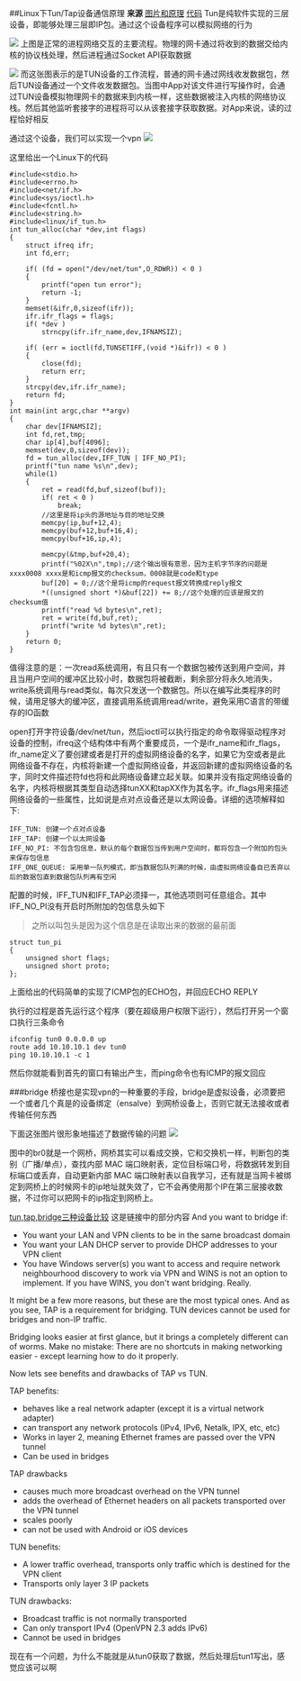 ##Linux下Tun/Tap设备通信原理
**来源**
[图片和原理](https://blog.kghost.info/2013/03/27/linux-network-tun/)
[代码](http://blog.chinaunix.net/uid-317451-id-92474.html)
Tun是纯软件实现的三层设备，即能够处理三层即IP包。通过这个设备程序可以模拟网络的行为

![](img/1.png)
上图是正常的进程网络交互的主要流程。物理的网卡通过将收到的数据交给内核的协议栈处理，然后进程通过Socket API获取数据

![](img/2.png)
而这张图表示的是TUN设备的工作流程，普通的网卡通过网线收发数据包，然后TUN设备通过一个文件收发数据包。当图中App对该文件进行写操作时，会通过TUN设备模拟物理网卡的数据来到内核一样，这些数据被注入内核的网络协议栈。然后其他监听套接字的进程将可以从该套接字获取数据。对App来说，读的过程恰好相反

通过这个设备，我们可以实现一个vpn
![](img/3.png)

这里给出一个Linux下的代码

	#include<stdio.h>
	#include<errno.h>
	#include<net/if.h>
	#include<sys/ioctl.h>
	#include<fcntl.h>
	#include<string.h>
	#include<linux/if_tun.h>
	int tun_alloc(char *dev,int flags)
	{
		struct ifreq ifr;
		int fd,err;

		if( (fd = open("/dev/net/tun",O_RDWR)) < 0 )
		{
			printf("open tun error");
			return -1;
		}
		memset(&ifr,0,sizeof(ifr));
		ifr.ifr_flags = flags;
		if( *dev )
			strncpy(ifr.ifr_name,dev,IFNAMSIZ);

		if( (err = ioctl(fd,TUNSETIFF,(void *)&ifr)) < 0 )
		{
			close(fd);
			return err;
		}
		strcpy(dev,ifr.ifr_name);
		return fd;
	}
	int main(int argc,char **argv)
	{
		char dev[IFNAMSIZ];
		int fd,ret,tmp;
		char ip[4],buf[4096];
		memset(dev,0,sizeof(dev));
		fd = tun_alloc(dev,IFF_TUN | IFF_NO_PI);
		printf("tun name %s\n",dev);
		while(1)
		{
			ret = read(fd,buf,sizeof(buf));
			if( ret < 0 )
				break;
			//这里是将ip头的源地址与目的地址交换
			memcpy(ip,buf+12,4);
			memcpy(buf+12,buf+16,4);
			memcpy(buf+16,ip,4);

			memcpy(&tmp,buf+20,4);
			printf("%02X\n",tmp);//这个输出很有意思，因为主机字节序的问题是xxxx0008 xxxx是和icmp报文的checksum，0008就是code和type
			buf[20] = 0;//这个是将icmp的request报文转换成reply报文
			*((unsigned short *)&buf[22]) += 8;//这个处理的应该是报文的checksum值
			printf("read %d bytes\n",ret);
			ret = write(fd,buf,ret);
			printf("write %d bytes\n",ret);
		}
		return 0;
	}
值得注意的是：一次read系统调用，有且只有一个数据包被传送到用户空间，并且当用户空间的缓冲区比较小时，数据包将被截断，剩余部分将永久地消失，write系统调用与read类似，每次只发送一个数据包。所以在编写此类程序的时候，请用足够大的缓冲区，直接调用系统调用read/write，避免采用C语言的带缓存的IO函数

open打开字符设备/dev/net/tun，然后ioctl可以执行指定的命令取得驱动程序对设备的控制，ifreq这个结构体中有两个重要成员，一个是ifr_name和ifr_flags，ifr_name定义了要创建或者是打开的虚拟网络设备的名字，如果它为空或者是此网络设备不存在，内核将新建一个虚拟网络设备，并返回新建的虚拟网络设备的名字，同时文件描述符fd也将和此网络设备建立起关联。如果并没有指定网络设备的名字，内核将根据其类型自动选择tunXX和tapXX作为其名字。ifr_flags用来描述网络设备的一些属性，比如说是点对点设备还是以太网设备。详细的选项解释如下:

    IFF_TUN: 创建一个点对点设备
    IFF_TAP: 创建一个以太网设备
    IFF_NO_PI: 不包含包信息，默认的每个数据包当传到用户空间时，都将包含一个附加的包头来保存包信息
    IFF_ONE_QUEUE: 采用单一队列模式，即当数据包队列满的时候，由虚拟网络设备自已丢弃以后的数据包直到数据包队列再有空闲
    
    
配置的时候，IFF_TUN和IFF_TAP必须择一，其他选项则可任意组合。其中IFF_NO_PI没有开启时所附加的包信息头如下
> 之所以叫包头是因为这个信息是在读取出来的数据的最前面

	struct tun_pi 
	{
	    unsigned short flags;
	    unsigned short proto;
	};






上面给出的代码简单的实现了ICMP包的ECHO包，并回应ECHO REPLY

执行的过程是首先运行这个程序（要在超级用户权限下运行），然后打开另一个窗口执行三条命令

	ifconfig tun0 0.0.0.0 up
	route add 10.10.10.1 dev tun0
	ping 10.10.10.1 -c 1

然后你就能看到首先的窗口有输出产生，而ping命令也有ICMP的报文回应





###bridge
桥接也是实现vpn的一种重要的手段，bridge是虚拟设备，必须要把一个或者几个真是的设备绑定（ensalve）到网桥设备上，否则它就无法接收或者传输任何东西

下面这张图片很形象地描述了数据传输的问题
![ ](img/bridge.png  "网桥数据流")

图中的br0就是一个网桥，网桥其实可以看成交换，它和交换机一样，判断包的类别（广播/单点），查找内部 MAC 端口映射表，定位目标端口号，将数据转发到目标端口或丢弃，自动更新内部 MAC 端口映射表以自我学习，还有就是当网卡被绑定到网桥上的时候网卡的ip地址就失效了，它不会再使用那个IP在第三层接收数据，不过你可以把网卡的ip指定到网桥上。

[tun,tap,bridge三种设备比较](https://community.openvpn.net/openvpn/wiki/BridgingAndRouting)
这是链接中的部分内容
And you want to bridge if:

+ You want your LAN and VPN clients to be in the same broadcast domain
+ You want your LAN DHCP server to provide DHCP addresses to your VPN client
+ You have Windows server(s) you want to access and require network neighbourhood discovery to work via VPN and WINS is not an option to implement. If you have WINS, you don't want bridging. Really. 

It might be a few more reasons, but these are the most typical ones. And as you see, TAP is a requirement for bridging. TUN devices cannot be used for bridges and non-IP traffic.

Bridging looks easier at first glance, but it brings a completely different can of worms. Make no mistake: There are no shortcuts in making networking easier - except learning how to do it properly.

Now lets see benefits and drawbacks of TAP vs TUN.

TAP benefits:

+ behaves like a real network adapter (except it is a virtual network adapter)
+ can transport any network protocols (IPv4, IPv6, Netalk, IPX, etc, etc)
+  Works in layer 2, meaning Ethernet frames are passed over the VPN tunnel
+ Can be used in bridges 

TAP drawbacks

+ causes much more broadcast overhead on the VPN tunnel
+ adds the overhead of Ethernet headers on all packets transported over the VPN tunnel
+ scales poorly
+ can not be used with Android or iOS devices 

TUN benefits:

+ A lower traffic overhead, transports only traffic which is destined for the VPN client
+ Transports only layer 3 IP packets 

TUN drawbacks:

+ Broadcast traffic is not normally transported
+ Can only transport IPv4 (OpenVPN 2.3 adds IPv6)
+ Cannot be used in bridges 


现在有一个问题，为什么不能就是从tun0获取了数据，然后处理后tun1写出，感觉应该可以啊










